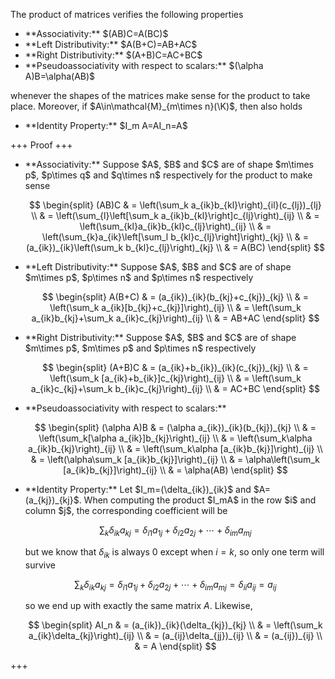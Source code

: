 The product of matrices verifies the following properties

<ul>
  <li>**Associativity:** $(AB)C=A(BC)$</li>
  <li>**Left Distributivity:** $A(B+C)=AB+AC$</li>
  <li>**Right Distributivity:** $(A+B)C=AC+BC$</li>
  <li>**Pseudoassociativity with respect to scalars:** $(\alpha A)B=\alpha(AB)$</li>
</ul>

whenever the shapes of the matrices make sense for the product to take place. Moreover, if $A\in\mathcal{M}_{m\times n}(\K)$, then also holds

<ul>
  <li>**Identity Property:** $I_m A=AI_n=A$</li>
</ul>

+++
Proof
+++

<ul>
  <li>**Associativity:** Suppose $A$, $B$ and $C$ are of shape $m\times p$, $p\times q$ and $q\times n$ respectively for the product to make sense 

  $$
  \begin{split}
  (AB)C & = \left(\sum_k a_{ik}b_{kl}\right)_{il}(c_{lj})_{lj} \\
  & = \left(\sum_{l}\left[\sum_k a_{ik}b_{kl}\right]c_{lj}\right)_{ij} \\
  & = \left(\sum_{kl}a_{ik}b_{kl}c_{lj}\right)_{ij} \\
  & = \left(\sum_{k}a_{ik}\left[\sum_l b_{kl}c_{lj}\right]\right)_{kj} \\
  & = (a_{ik})_{ik}\left(\sum_k b_{kl}c_{lj}\right)_{kj} \\
  & = A(BC) 
  \end{split}
  $$

  </li>
  <li>**Left Distributivity:** Suppose $A$, $B$ and $C$ are of shape $m\times p$, $p\times n$ and $p\times n$ respectively

  $$
  \begin{split}
  A(B+C) & = (a_{ik})_{ik}(b_{kj}+c_{kj})_{kj} \\
  & = \left(\sum_k a_{ik}[b_{kj}+c_{kj}]\right)_{ij} \\
  & = \left(\sum_k a_{ik}b_{kj}+\sum_k a_{ik}c_{kj}\right)_{ij} \\
  & = AB+AC
  \end{split}
  $$
  </li>
  <li>**Right Distributivity:** Suppose $A$, $B$ and $C$ are of shape $m\times p$, $m\times p$ and $p\times n$ respectively

  $$
  \begin{split}
  (A+B)C & = (a_{ik}+b_{ik})_{ik}(c_{kj})_{kj} \\
  & = \left(\sum_k [a_{ik}+b_{ik}]c_{kj}\right)_{ij} \\
  & = \left(\sum_k a_{ik}c_{kj}+\sum_k b_{ik}c_{kj}\right)_{ij} \\
  & = AC+BC
  \end{split}
  $$
  </li>
  <li>**Pseudoassociativity with respect to scalars:**

  $$
  \begin{split}
  (\alpha A)B & = (\alpha a_{ik})_{ik}(b_{kj})_{kj} \\
  & = \left(\sum_k[\alpha a_{ik}]b_{kj}\right)_{ij} \\
  & = \left(\sum_k\alpha a_{ik}b_{kj}\right)_{ij} \\
  & = \left(\sum_k\alpha [a_{ik}b_{kj}]\right)_{ij} \\
  & = \left(\alpha\sum_k [a_{ik}b_{kj}]\right)_{ij} \\
  & = \alpha\left(\sum_k [a_{ik}b_{kj}]\right)_{ij} \\
  & = \alpha(AB)
  \end{split}
  $$

  </li>
  <li>**Identity Property:** Let $I_m=(\delta_{ik})_{ik}$ and $A=(a_{kj})_{kj}$. When computing the product $I_mA$ in the row $i$ and column $j$, the corresponding coefficient will be

  $$\sum_k \delta_{ik}a_{kj}=\delta_{i1}a_{1j}+\delta_{i2}a_{2j}+\cdots+\delta_{im}a_{mj}$$

  but we know that $\delta_{ik}$ is always $0$ except when $i=k$, so only one term will survive

  $$\sum_k \delta_{ik}a_{kj}=\delta_{i1}a_{1j}+\delta_{i2}a_{2j}+\cdots+\delta_{im}a_{mj}=\delta_{ii}a_{ij}=a_{ij}$$

  so we end up with exactly the same matrix $A$. Likewise,

  $$
  \begin{split}
  AI_n & = (a_{ik})_{ik}(\delta_{kj})_{kj} \\
  & = \left(\sum_k a_{ik}\delta_{kj}\right)_{ij} \\
  & = (a_{ij}\delta_{jj})_{ij} \\
  & = (a_{ij})_{ij} \\
  & = A 
  \end{split}
  $$
  </li>
</ul>

+++